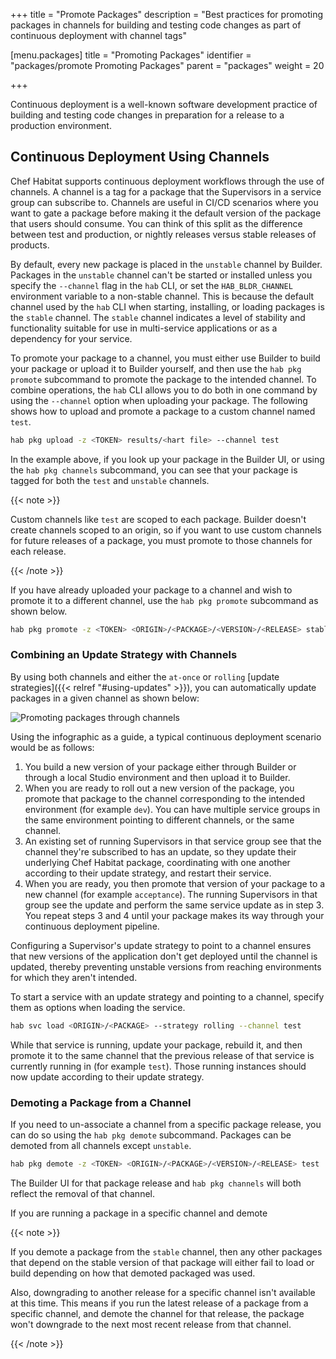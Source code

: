 +++
title = "Promote Packages"
description = "Best practices for promoting packages in channels for building and testing code changes as part of continuous deployment with channel tags"


[menu.packages]
    title = "Promoting Packages"
    identifier = "packages/promote Promoting Packages"
    parent = "packages"
    weight = 20

+++

Continuous deployment is a well-known software development practice of building and testing code changes in preparation for a release to a production environment.

## Continuous Deployment Using Channels

Chef Habitat supports continuous deployment workflows through the use of channels. A channel is a tag for a package that the Supervisors in a service group can subscribe to. Channels are useful in CI/CD scenarios where you want to gate a package before making it the default version of the package that users should consume. You can think of this split as the difference between test and production, or nightly releases versus stable releases of products.

By default, every new package is placed in the `unstable` channel by Builder. Packages in the `unstable` channel can't be started or installed unless you specify the `--channel` flag in the `hab` CLI, or set the `HAB_BLDR_CHANNEL` environment variable to a non-stable channel. This is because the default channel used by the `hab` CLI when starting, installing, or loading packages is the `stable` channel. The `stable` channel indicates a level of stability and functionality suitable for use in multi-service applications or as a dependency for your service.

To promote your package to a channel, you must either use Builder to build your package or upload it to Builder yourself, and then use the `hab pkg promote` subcommand to promote the package to the intended channel. To combine operations, the `hab` CLI allows you to do both in one command by using the `--channel` option when uploading your package. The following shows how to upload and promote a package to a custom channel named `test`.

```bash
hab pkg upload -z <TOKEN> results/<hart file> --channel test
```

In the example above, if you look up your package in the Builder UI, or using the `hab pkg channels` subcommand, you can see that your package is tagged for both the `test` and `unstable` channels.

{{< note >}}

Custom channels like `test` are scoped to each package. Builder doesn't create channels scoped to an origin, so if you want to use custom channels for future releases of a package, you must promote to those channels for each release.

{{< /note >}}

If you have already uploaded your package to a channel and wish to promote it to a different channel, use the `hab pkg promote` subcommand as shown below.

```bash
hab pkg promote -z <TOKEN> <ORIGIN>/<PACKAGE>/<VERSION>/<RELEASE> stable
```

### Combining an Update Strategy with Channels

By using both channels and either the `at-once` or `rolling` [update strategies]({{< relref "#using-updates" >}}), you can automatically update packages in a given channel as shown below:

![Promoting packages through channels](/images/habitat/habitat-promote-packages-through-channels.png)

Using the infographic as a guide, a typical continuous deployment scenario would be as follows:

1. You build a new version of your package either through Builder or through a local Studio environment and then upload it to Builder.
2. When you are ready to roll out a new version of the package, you promote that package to the channel corresponding to the intended environment (for example `dev`). You can have multiple service groups in the same environment pointing to different channels, or the same channel.
3. An existing set of running Supervisors in that service group see that the channel they're subscribed to has an update, so they update their underlying Chef Habitat package, coordinating with one another according to their update strategy, and restart their service.
4. When you are ready, you then promote that version of your package to a new channel (for example `acceptance`). The running Supervisors in that group see the update and perform the same service update as in step 3. You repeat steps 3 and 4 until your package makes its way through your continuous deployment pipeline.

Configuring a Supervisor's update strategy to point to a channel ensures that new versions of the application don't get deployed until the channel is updated, thereby preventing unstable versions from reaching environments for which they aren't intended.

To start a service with an update strategy and pointing to a channel, specify them as options when loading the service.

```sh
hab svc load <ORIGIN>/<PACKAGE> --strategy rolling --channel test
```

While that service is running, update your package, rebuild it, and then promote it to the same channel that the previous release of that service is currently running in (for example `test`). Those running instances should now update according to their update strategy.

### Demoting a Package from a Channel

If you need to un-associate a channel from a specific package release, you can do so using the `hab pkg demote` subcommand. Packages can be demoted from all channels except `unstable`.

```bash
hab pkg demote -z <TOKEN> <ORIGIN>/<PACKAGE>/<VERSION>/<RELEASE> test
```

The Builder UI for that package release and `hab pkg channels` will both reflect the removal of that channel.

If you are running a package in a specific channel and demote

{{< note >}}

If you demote a package from the `stable` channel, then any other packages that depend on the stable version of that package will either fail to load or build depending on how that demoted packaged was used.

Also, downgrading to another release for a specific channel isn't available at this time. This means if you run the latest release of a package from a specific channel, and demote the channel for that release, the package won't downgrade to the next most recent release from that channel.

{{< /note >}}
